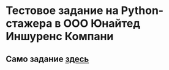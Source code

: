 # Тестовое задание на Python-стажера в ООО Юнайтед Иншуренс Компани
## Само задание [здесь](https://github.com/mnv/python-basics)
